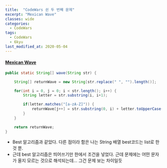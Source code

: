 ```yaml
---
title:  "CodeWars 쉰 두 번째 문제"
excerpt: "Mexican Wave"
classes: wide
categories:
  - CodeWars
tags:
  - CodeWars
  - 6kyu
last_modified_at: 2020-05-04
---
```


#### [Mexican Wave](https://www.codewars.com/kata/58f5c63f1e26ecda7e000029)

```java
public static String[] wave(String str) {

    String[] returnWave = new String[str.replace(" ", "").length()];

    for(int i = 0, j = 0; i < str.length(); i++) {
        String letter = str.substring(i, i+1);

        if(letter.matches("[a-zA-Z]")) {
            returnWave[j++] = str.substring(0, i) + letter.toUpperCase() + str.substring(i+1);
        }
    }	

    return returnWave;
}
```

* Best 알고리즘과 같았다. 다른 점이라 함은 나는 String 배열 best코드는 list로 한 것 뿐.
* 근데 best 알고리즘은 띄어쓰기만 한에서 조건을 넣었다. 근데 문제에는 어떤 문자가 올지 모르는 것으로 해석되는데... 그건 문제 보는 차이일듯
